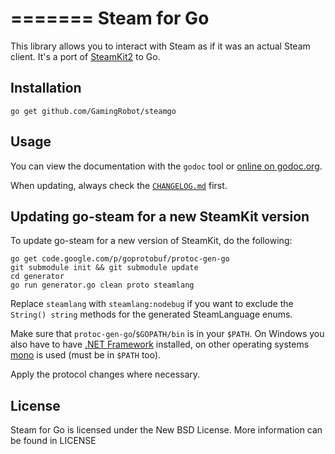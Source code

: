 =======
Steam for Go
=======

This library allows you to interact with Steam as if it was an actual Steam client.
It's a port of [SteamKit2](https://github.com/SteamRE/SteamKit) to Go.

## Installation

    go get github.com/GamingRobot/steamgo

## Usage

You can view the documentation with the `godoc` tool or
[online on godoc.org](http://godoc.org/github.com/GamingRobot/steamgo).

When updating, always check the [`CHANGELOG.md`](CHANGELOG.md) first.

## Updating go-steam for a new SteamKit version

To update go-steam for a new version of SteamKit, do the following:

	go get code.google.com/p/goprotobuf/protoc-gen-go
    git submodule init && git submodule update
    cd generator
    go run generator.go clean proto steamlang

Replace `steamlang` with `steamlang:nodebug` if you want to exclude the `String() string` methods
for the generated SteamLanguage enums.

Make sure that `protoc-gen-go`/`$GOPATH/bin` is in your `$PATH`.
On Windows you also have to have [.NET Framework](https://www.microsoft.com/net/downloads) installed,
on other operating systems [mono](http://www.go-mono.com/mono-downloads/download.html)
is used (must be in `$PATH` too).

Apply the protocol changes where necessary.

## License

Steam for Go is licensed under the New BSD License. More information can be found in LICENSE
